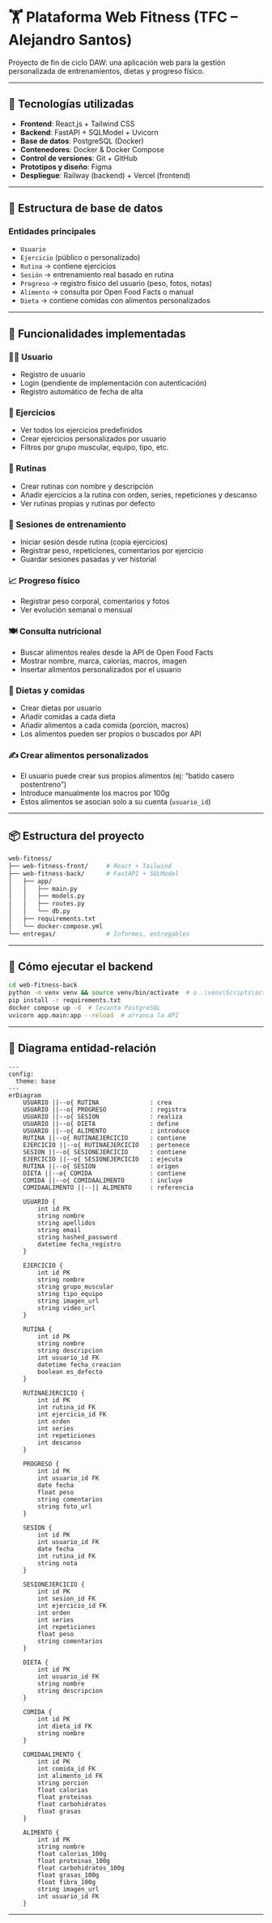 
# 🏋️ Plataforma Web Fitness (TFC – Alejandro Santos)

Proyecto de fin de ciclo DAW: una aplicación web para la gestión personalizada de entrenamientos, dietas y progreso físico.

---

## 🧠 Tecnologías utilizadas

- **Frontend**: React.js + Tailwind CSS
- **Backend**: FastAPI + SQLModel + Uvicorn
- **Base de datos**: PostgreSQL (Docker)
- **Contenedores**: Docker & Docker Compose
- **Control de versiones**: Git + GitHub
- **Prototipos y diseño**: Figma
- **Despliegue**: Railway (backend) + Vercel (frontend)

---

## 📐 Estructura de base de datos

### Entidades principales

- `Usuario`
- `Ejercicio` (público o personalizado)
- `Rutina` → contiene ejercicios
- `Sesión` → entrenamiento real basado en rutina
- `Progreso` → registro físico del usuario (peso, fotos, notas)
- `Alimento` → consulta por Open Food Facts o manual
- `Dieta` → contiene comidas con alimentos personalizados

---

## 🔧 Funcionalidades implementadas

### 🧍‍♂️ Usuario
- Registro de usuario
- Login (pendiente de implementación con autenticación)
- Registro automático de fecha de alta

### 💪 Ejercicios
- Ver todos los ejercicios predefinidos
- Crear ejercicios personalizados por usuario
- Filtros por grupo muscular, equipo, tipo, etc.

### 🧩 Rutinas
- Crear rutinas con nombre y descripción
- Añadir ejercicios a la rutina con orden, series, repeticiones y descanso
- Ver rutinas propias y rutinas por defecto

### 🔁 Sesiones de entrenamiento
- Iniciar sesión desde rutina (copia ejercicios)
- Registrar peso, repeticiones, comentarios por ejercicio
- Guardar sesiones pasadas y ver historial

### 📈 Progreso físico
- Registrar peso corporal, comentarios y fotos
- Ver evolución semanal o mensual

### 🍽️ Consulta nutricional
- Buscar alimentos reales desde la API de Open Food Facts
- Mostrar nombre, marca, calorías, macros, imagen
- Insertar alimentos personalizados por el usuario

### 🥗 Dietas y comidas
- Crear dietas por usuario
- Añadir comidas a cada dieta
- Añadir alimentos a cada comida (porción, macros)
- Los alimentos pueden ser propios o buscados por API

### ✍️ Crear alimentos personalizados
- El usuario puede crear sus propios alimentos (ej: “batido casero postentreno”)
- Introduce manualmente los macros por 100g
- Estos alimentos se asocian solo a su cuenta (`usuario_id`)

---

## 📦 Estructura del proyecto

```bash
web-fitness/
├── web-fitness-front/     # React + Tailwind
├── web-fitness-back/      # FastAPI + SQLModel
│   ├── app/
│   │   ├── main.py
│   │   ├── models.py
│   │   ├── routes.py
│   │   └── db.py
│   ├── requirements.txt
│   └── docker-compose.yml
└── entregas/              # Informes, entregables
```

---

## 🧪 Cómo ejecutar el backend

```bash
cd web-fitness-back
python -m venv venv && source venv/bin/activate  # o .\venv\Scripts\activate en Windows
pip install -r requirements.txt
docker compose up -d  # levanta PostgreSQL
uvicorn app.main:app --reload  # arranca la API
```

---

## 📌 Diagrama entidad-relación

```mermaid
---
config:
  theme: base
---
erDiagram
    USUARIO ||--o{ RUTINA              : crea
    USUARIO ||--o{ PROGRESO            : registra
    USUARIO ||--o{ SESION              : realiza
    USUARIO ||--o{ DIETA               : define
    USUARIO ||--o{ ALIMENTO            : introduce
    RUTINA ||--o{ RUTINAEJERCICIO      : contiene
    EJERCICIO ||--o{ RUTINAEJERCICIO   : pertenece
    SESION ||--o{ SESIONEJERCICIO      : contiene
    EJERCICIO ||--o{ SESIONEJERCICIO   : ejecuta
    RUTINA ||--o{ SESION               : origen
    DIETA ||--o{ COMIDA                : contiene
    COMIDA ||--o{ COMIDAALIMENTO       : incluye
    COMIDAALIMENTO ||--|| ALIMENTO     : referencia

    USUARIO {
        int id PK
        string nombre
        string apellidos
        string email
        string hashed_password
        datetime fecha_registro
    }

    EJERCICIO {
        int id PK
        string nombre
        string grupo_muscular
        string tipo_equipo
        string imagen_url
        string video_url
    }

    RUTINA {
        int id PK
        string nombre
        string descripcion
        int usuario_id FK
        datetime fecha_creacion
        boolean es_defecto
    }

    RUTINAEJERCICIO {
        int id PK
        int rutina_id FK
        int ejercicio_id FK
        int orden
        int series
        int repeticiones
        int descanso
    }

    PROGRESO {
        int id PK
        int usuario_id FK
        date fecha
        float peso
        string comentarios
        string foto_url
    }

    SESION {
        int id PK
        int usuario_id FK
        date fecha
        int rutina_id FK
        string nota
    }

    SESIONEJERCICIO {
        int id PK
        int sesion_id FK
        int ejercicio_id FK
        int orden
        int series
        int repeticiones
        float peso
        string comentarios
    }

    DIETA {
        int id PK
        int usuario_id FK
        string nombre
        string descripcion
    }

    COMIDA {
        int id PK
        int dieta_id FK
        string nombre
    }

    COMIDAALIMENTO {
        int id PK
        int comida_id FK
        int alimento_id FK
        string porcion
        float calorias
        float proteinas
        float carbohidratos
        float grasas
    }

    ALIMENTO {
        int id PK
        string nombre
        float calorias_100g
        float proteinas_100g
        float carbohidratos_100g
        float grasas_100g
        float fibra_100g
        string imagen_url
        int usuario_id FK
    }
```

---
